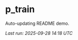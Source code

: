 # p_train

Auto-updating README demo.

<!--START_SECTION:status-->
_Last run: 2025-09-28 14:18 UTC_
<!--END_SECTION:status-->
















































































































































































































































































































































































































































































































































































































































































































































































































































